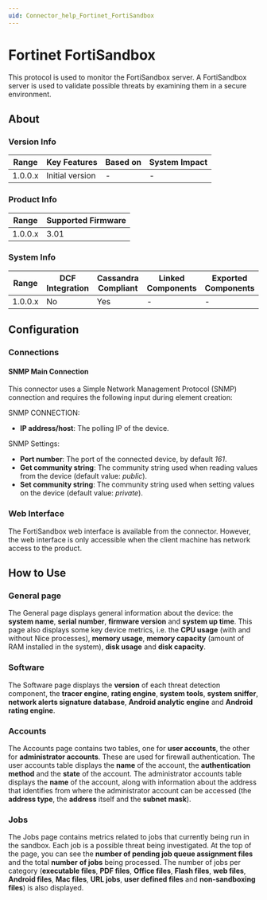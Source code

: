 ```yaml
---
uid: Connector_help_Fortinet_FortiSandbox
---
```


# Fortinet FortiSandbox

This protocol is used to monitor the FortiSandbox server. A FortiSandbox server is used to validate possible threats by examining them in a secure environment.

## About

### Version Info

| **Range** | **Key Features** | **Based on** | **System Impact** |
|-----------|------------------|--------------|-------------------|
| 1.0.0.x   | Initial version  | \-           | \-                |

### Product Info

| Range     | Supported Firmware     |
|-----------|------------------------|
| 1.0.0.x   | 3.01                   |

### System Info

| Range     | DCF Integration     | Cassandra Compliant     | Linked Components     | Exported Components     |
|-----------|---------------------|-------------------------|-----------------------|-------------------------|
| 1.0.0.x   | No                  | Yes                     | \-                    | \-                      |

## Configuration

### Connections

#### SNMP Main Connection

This connector uses a Simple Network Management Protocol (SNMP) connection and requires the following input during element creation:

SNMP CONNECTION:

- **IP address/host**: The polling IP of the device.

SNMP Settings:

- **Port number**: The port of the connected device, by default *161*.
- **Get community string**: The community string used when reading values from the device (default value: *public*).
- **Set community string**: The community string used when setting values on the device (default value: *private*).

### Web Interface

The FortiSandbox web interface is available from the connector. However, the web interface is only accessible when the client machine has network access to the product.

## How to Use

### General page

The General page displays general information about the device: the **system name**, **serial number**, **firmware version** and **system up time**. This page also displays some key device metrics, i.e. the **CPU usage** (with and without Nice processes), **memory usage**, **memory capacity** (amount of RAM installed in the system), **disk usage** and **disk capacity**.

### Software

The Software page displays the **version** of each threat detection component, the **tracer engine**, **rating engine**, **system tools**, **system sniffer**, **network alerts signature database**, **Android analytic engine** and **Android rating engine**.

### Accounts

The Accounts page contains two tables, one for **user accounts**, the other for **administrator accounts**. These are used for firewall authentication. The user accounts table displays the **name** of the account, the **authentication method** and the **state** of the account. The administrator accounts table displays the **name** of the account, along with information about the address that identifies from where the administrator account can be accessed (the **address type**, the **address** itself and the **subnet mask**).

### Jobs

The Jobs page contains metrics related to jobs that currently being run in the sandbox. Each job is a possible threat being investigated. At the top of the page, you can see the **number of pending job queue assignment files** and the total **number** **of jobs** being processed. The number of jobs per category (**executable files**, **PDF files**, **Office files**, **Flash files**, **web files**, **Android files**, **Mac files**, **URL jobs**, **user defined files** and **non-sandboxing files**) is also displayed.
